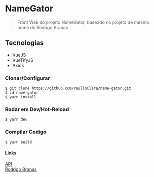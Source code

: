 # NameGator

> Front Web do projeto NameGator, baseado no projeto de mesmo nome do Rodrigo Branas

## Tecnologias

- VueJS
- VueTifyJS
- Axios

### Clonar/Configurar

`$ git clone https://github.com/PaulloClara/name-gator.git`\
`$ cd name-gator`\
`$ yarn install`

### Rodar em Dev/Hot-Reload

`$ yarn dev`

### Compilar Codigo

`$ yarn build`

#### Links

[API](https://github.com/PaulloClara/name-gator-api)\
[Rodrigo Branas](https://github.com/rodrigobranas)
